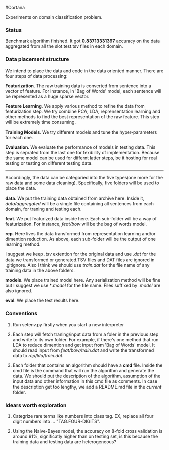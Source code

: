 #Cortana

Experiments on domain classification problem.

### Status

Benchmark algorithm finished. It got **0.83713331397** accuracy on the data aggregated from all the slot.test.tsv files in each domain.

### Data placement structure

We intend to place the data and code in the data oriented manner. There are four steps of data processing: 

**Featurization**. The raw training data is converted from sentence into a vector of feature. For instance, in 'Bag of Words' model, each sentence will be represented as a huge sparse vector.

**Feature Learning**. We apply various method to refine the data from featurization step. We try combine PCA, LDA, reprensentation learning and other methods to find the best representation of the raw feature. This step will be extremely time consuming.

**Training Models**. We try different models and tune the hyper-parameters for each one.

**Evaluation**. We evaluate the performance of models in testing data. This step is seprated from the last one for fexibility of implementation. Because the same model can be used for differnt latter steps, be it hosting for real testing or testing on different testing data.

--------------------------------------------------

Accordingly, the data can be categoried into the five types(one more for the raw data and some data cleaning). Specifically, five folders will be used to place the data.

**data**. We put the training data obtained from archive here. Inside it, *data/aggregated* will be a single file containing all sentences from each domain, for traning and testing each.

**feat**. We put featurized data inside here. Each sub-folder will be a way of featurization. For instance, *feat/bow* will be the bag of words model.

**rep**. Here lives the data transformed from representation learning and/or dimention reduction. As above, each sub-folder will be the output of one learning method.

I suggest we keep *.tsv* extention for the original data and use *.dat* for the data we transformed or generated.TSV files and DAT files are ignored in .gitignore. Also I think we should use *train.dat* for the file name of any training data in the above folders.

**models**. We place trained model here. Any serialization method will be fine but I suggest we use **.model* for the file name. Files suffixed by *.model* are also ignored.

**eval**. We place the test results here.

### Conventions

1. Run setenv.py firstly when you start a new interpreter

2. Each step will fetch traning/input data from a foler in the previous step and write to its own folder. For example, if there's one method that run LDA to reduce dimention and get input from 'Bag of Words' model. It should read input from *feat/bow/train.dat* and write the transformed data to *rep/lda/train.dat*.

3. Each folder that contains an algorithm should have a **cmd** file. Inside the cmd file is the command that will run the algorithm and generate the data. We should put the description of the algorithm, assumption of the input data and other information in this cmd file as comments. In case the description get too lengthy, we add a README.md file in the *current* folder.

### Idears worth exploration

1. Categrize rare terms like numbers into class tag. EX, replace all four digit numbers into ...
    "TAG.FOUR-DIGITS".

2. Using the Naive-Bayes model, the accuracy on 8-fold cross validation is around 91%, significatly higher than on testing set, is this because the training data and testing data are heterogeneous?
